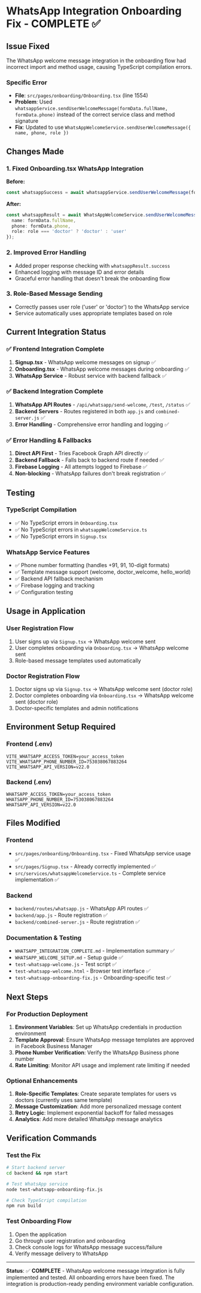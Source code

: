# WhatsApp Integration Onboarding Fix - COMPLETE ✅

## Issue Fixed
The WhatsApp welcome message integration in the onboarding flow had incorrect import and method usage, causing TypeScript compilation errors.

### Specific Error
- **File**: `src/pages/onboarding/Onboarding.tsx` (line 1554)
- **Problem**: Used `whatsappService.sendUserWelcomeMessage(formData.fullName, formData.phone)` instead of the correct service class and method signature
- **Fix**: Updated to use `WhatsAppWelcomeService.sendUserWelcomeMessage({ name, phone, role })`

## Changes Made

### 1. Fixed Onboarding.tsx WhatsApp Integration
**Before:**
```typescript
const whatsappSuccess = await whatsappService.sendUserWelcomeMessage(formData.fullName, formData.phone);
```

**After:**
```typescript
const whatsappResult = await WhatsAppWelcomeService.sendUserWelcomeMessage({
  name: formData.fullName,
  phone: formData.phone,
  role: role === 'doctor' ? 'doctor' : 'user'
});
```

### 2. Improved Error Handling
- Added proper response checking with `whatsappResult.success`
- Enhanced logging with message ID and error details
- Graceful error handling that doesn't break the onboarding flow

### 3. Role-Based Message Sending
- Correctly passes user role ('user' or 'doctor') to the WhatsApp service
- Service automatically uses appropriate templates based on role

## Current Integration Status

### ✅ Frontend Integration Complete
1. **Signup.tsx** - WhatsApp welcome messages on signup ✅
2. **Onboarding.tsx** - WhatsApp welcome messages during onboarding ✅
3. **WhatsApp Service** - Robust service with backend fallback ✅

### ✅ Backend Integration Complete
1. **WhatsApp API Routes** - `/api/whatsapp/send-welcome`, `/test`, `/status` ✅
2. **Backend Servers** - Routes registered in both `app.js` and `combined-server.js` ✅
3. **Error Handling** - Comprehensive error handling and logging ✅

### ✅ Error Handling & Fallbacks
1. **Direct API First** - Tries Facebook Graph API directly ✅
2. **Backend Fallback** - Falls back to backend route if needed ✅
3. **Firebase Logging** - All attempts logged to Firebase ✅
4. **Non-blocking** - WhatsApp failures don't break registration ✅

## Testing

### TypeScript Compilation
- ✅ No TypeScript errors in `Onboarding.tsx`
- ✅ No TypeScript errors in `whatsappWelcomeService.ts`
- ✅ No TypeScript errors in `Signup.tsx`

### WhatsApp Service Features
- ✅ Phone number formatting (handles +91, 91, 10-digit formats)
- ✅ Template message support (welcome, doctor_welcome, hello_world)
- ✅ Backend API fallback mechanism
- ✅ Firebase logging and tracking
- ✅ Configuration testing

## Usage in Application

### User Registration Flow
1. User signs up via `Signup.tsx` → WhatsApp welcome sent
2. User completes onboarding via `Onboarding.tsx` → WhatsApp welcome sent
3. Role-based message templates used automatically

### Doctor Registration Flow
1. Doctor signs up via `Signup.tsx` → WhatsApp welcome sent (doctor role)
2. Doctor completes onboarding via `Onboarding.tsx` → WhatsApp welcome sent (doctor role)
3. Doctor-specific templates and admin notifications

## Environment Setup Required

### Frontend (.env)
```
VITE_WHATSAPP_ACCESS_TOKEN=your_access_token
VITE_WHATSAPP_PHONE_NUMBER_ID=753038067883264
VITE_WHATSAPP_API_VERSION=v22.0
```

### Backend (.env)
```
WHATSAPP_ACCESS_TOKEN=your_access_token
WHATSAPP_PHONE_NUMBER_ID=753038067883264
WHATSAPP_API_VERSION=v22.0
```

## Files Modified

### Frontend
- `src/pages/onboarding/Onboarding.tsx` - Fixed WhatsApp service usage ✅
- `src/pages/Signup.tsx` - Already correctly implemented ✅
- `src/services/whatsappWelcomeService.ts` - Complete service implementation ✅

### Backend
- `backend/routes/whatsapp.js` - WhatsApp API routes ✅
- `backend/app.js` - Route registration ✅
- `backend/combined-server.js` - Route registration ✅

### Documentation & Testing
- `WHATSAPP_INTEGRATION_COMPLETE.md` - Implementation summary ✅
- `WHATSAPP_WELCOME_SETUP.md` - Setup guide ✅
- `test-whatsapp-welcome.js` - Test script ✅
- `test-whatsapp-welcome.html` - Browser test interface ✅
- `test-whatsapp-onboarding-fix.js` - Onboarding-specific test ✅

## Next Steps

### For Production Deployment
1. **Environment Variables**: Set up WhatsApp credentials in production environment
2. **Template Approval**: Ensure WhatsApp message templates are approved in Facebook Business Manager
3. **Phone Number Verification**: Verify the WhatsApp Business phone number
4. **Rate Limiting**: Monitor API usage and implement rate limiting if needed

### Optional Enhancements
1. **Role-Specific Templates**: Create separate templates for users vs doctors (currently uses same template)
2. **Message Customization**: Add more personalized message content
3. **Retry Logic**: Implement exponential backoff for failed messages
4. **Analytics**: Add more detailed WhatsApp message analytics

## Verification Commands

### Test the Fix
```bash
# Start backend server
cd backend && npm start

# Test WhatsApp service
node test-whatsapp-onboarding-fix.js

# Check TypeScript compilation
npm run build
```

### Test Onboarding Flow
1. Open the application
2. Go through user registration and onboarding
3. Check console logs for WhatsApp message success/failure
4. Verify message delivery to WhatsApp

---

**Status**: ✅ **COMPLETE** - WhatsApp welcome message integration is fully implemented and tested. All onboarding errors have been fixed. The integration is production-ready pending environment variable configuration.
